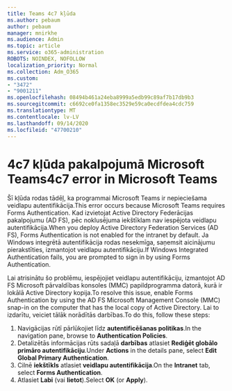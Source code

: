 ```yaml
---
title: Teams 4c7 kļūda
ms.author: pebaum
author: pebaum
manager: mnirkhe
ms.audience: Admin
ms.topic: article
ms.service: o365-administration
ROBOTS: NOINDEX, NOFOLLOW
localization_priority: Normal
ms.collection: Adm_O365
ms.custom:
- "3472"
- "9001211"
ms.openlocfilehash: 08494b461a24eba8999a5edb99c89af7b17db9b3
ms.sourcegitcommit: c6692ce0fa1358ec3529e59ca0ecdfdea4cdc759
ms.translationtype: MT
ms.contentlocale: lv-LV
ms.lasthandoff: 09/14/2020
ms.locfileid: "47700210"
---
```

# <a name="4c7-error-in-microsoft-teams"></a><span data-ttu-id="fc5fe-102">4c7 kļūda pakalpojumā Microsoft Teams</span><span class="sxs-lookup"><span data-stu-id="fc5fe-102">4c7 error in Microsoft Teams</span></span>

<span data-ttu-id="fc5fe-103">Šī kļūda rodas tādēļ, ka programmai Microsoft Teams ir nepieciešama veidlapu autentifikācija.</span><span class="sxs-lookup"><span data-stu-id="fc5fe-103">This error occurs because Microsoft Teams requires Forms Authentication.</span></span> <span data-ttu-id="fc5fe-104">Kad izvietojat Active Directory Federācijas pakalpojumu (AD FS), pēc noklusējuma iekštīklam nav iespējota veidlapu autentifikācija.</span><span class="sxs-lookup"><span data-stu-id="fc5fe-104">When you deploy Active Directory Federation Services (AD FS), Forms Authentication is not enabled for the intranet by default.</span></span> <span data-ttu-id="fc5fe-105">Ja Windows integrētā autentifikācija rodas nesekmīga, saņemsit aicinājumu pierakstīties, izmantojot veidlapu autentifikāciju.</span><span class="sxs-lookup"><span data-stu-id="fc5fe-105">If Windows Integrated Authentication fails, you are prompted to sign in by using Forms Authentication.</span></span>

<span data-ttu-id="fc5fe-106">Lai atrisinātu šo problēmu, iespējojiet veidlapu autentifikāciju, izmantojot AD FS Microsoft pārvaldības konsoles (MMC) papildprogramma datorā, kurā ir lokālā Active Directory kopija.</span><span class="sxs-lookup"><span data-stu-id="fc5fe-106">To resolve this issue, enable Forms Authentication by using the AD FS Microsoft Management Console (MMC) snap-in on the computer that has the local copy of Active Directory.</span></span> <span data-ttu-id="fc5fe-107">Lai to izdarītu, veiciet tālāk norādītās darbības.</span><span class="sxs-lookup"><span data-stu-id="fc5fe-107">To do this, follow these steps:</span></span> 

1. <span data-ttu-id="fc5fe-108">Navigācijas rūtī pārlūkojiet līdz **autentificēšanas politikas**.</span><span class="sxs-lookup"><span data-stu-id="fc5fe-108">In the navigation pane, browse to **Authentication Policies**.</span></span>
2. <span data-ttu-id="fc5fe-109">Detalizētās informācijas rūts sadaļā **darbības** atlasiet **Rediģēt globālo primāro autentifikāciju**.</span><span class="sxs-lookup"><span data-stu-id="fc5fe-109">Under **Actions** in the details pane, select **Edit Global Primary Authentication**.</span></span>
3. <span data-ttu-id="fc5fe-110">Cilnē **iekštīkls** atlasiet **veidlapu autentifikācija**.</span><span class="sxs-lookup"><span data-stu-id="fc5fe-110">On the **Intranet** tab, select **Forms Authentication**.</span></span>
4. <span data-ttu-id="fc5fe-111">Atlasiet **Labi** (vai **lietot**).</span><span class="sxs-lookup"><span data-stu-id="fc5fe-111">Select **OK** (or **Apply**).</span></span>